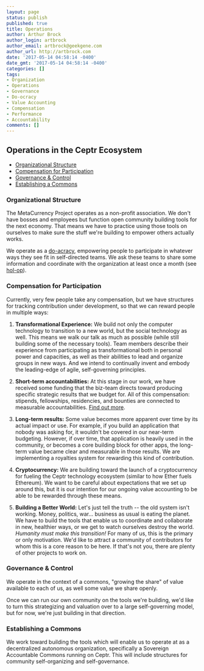 ```yaml
---
layout: page
status: publish
published: true
title: Operations
author: Arthur Brock
author_login: artbrock
author_email: artbrock@geekgene.com
author_url: http://artbrock.com
date: '2017-05-14 04:58:14 -0400'
date_gmt: '2017-05-14 04:58:14 -0400'
categories: []
tags:
- Organization
- Operations
- Governance
- Do-ocracy
- Value Accounting
- Compensation
- Performance
- Accountability
comments: []
---
```


## Operations in the Ceptr Ecosystem


<!-- toc orderedList:0 depthFrom:3 depthTo:6 -->

* [Organizational Structure](#organizational-structure)
* [Compensation for Participation](#compensation-for-participation)
* [Governance & Control](#governance-control)
* [Establishing a Commons](#establishing-a-commons)

<!-- tocstop -->


### Organizational Structure
The MetaCurrency Project operates as a non-profit association. We don't have bosses and employees but function open community building tools for the next economy. That means we have to practice using those tools on ourselves to make sure the stuff we're building to empower others actually works.

We operate as a [do-acracy](http://github.com/metacurrency/ceptr-org/wiki), empowering people to participate in whatever ways they see fit in self-directed teams. We ask these teams to share some information and coordinate with the organization at least once a month (see [hol-op](https://github.com/metacurrency/ceptr-org/wiki/Hol-op)).

### Compensation for Participation
Currently, very few people take any compensation, but we have structures for tracking contribution under development, so that we can reward people in multiple ways:

  1. **Transformational Experience:** We build not only the computer technology to transition to a new world, but the social technology as well. This means we walk our talk as much as possible (while still building some of the necessary tools). Team members describe their experience from participating as transformational both in personal power and capacities, as well as their abilities to lead and organize groups in new ways. And we intend to continually invent and embody the leading-edge of agile, self-governing principles.

  2. **Short-term accountabilities:** At this stage in our work, we have received some funding that the biz-team directs toward producing specific strategic results that we budget for. All of this compensation: stipends, fellowships, residencies, and bounties are connected to measurable accountabilities. [Find out more](/opportunities).

  3. **Long-term results:** Some value becomes more apparent over time by its actual impact or use. For example, if you build an application that nobody was asking for, it wouldn't be covered in our near-term budgeting. However, if over time, that application is heavily used in the community, or becomes a core building block for other apps, the long-term value became clear and measurable in those results. We are implementing a royalties system for rewarding this kind of contribution.

  4. **Cryptocurrency:** We are building toward the launch of a cryptocurrency for fueling the Ceptr technology ecosystem (similar to how Ether fuels Ethereum). We want to be careful about expectations that we set up around this, but it is our intention for our ongoing value accounting to be able to be rewarded through these means.

  5. **Building a Better World:** Let's just tell the truth -- the old system isn't working. Money, politics, war... business as usual is eating the planet. We have to build the tools that enable us to coordinate and collaborate in new, healthier ways, or we get to watch ourselves destroy the world. *Humanity must make this transition!* For many of us, this is the primary or only motivation. We'd like to attract a community of contributors for whom this is a core reason to be here. If that's not you, there are plenty of other projects to work on.


### Governance & Control
We operate in the context of a commons, "growing the share" of value available to each of us, as well some value we share openly.

Once we can run our own community on the tools we're building, we'd like to turn this strategizing and valuation over to a large self-governing model, but for now, we're just building in that direction.

### Establishing a Commons
We work toward building the tools which will enable us to operate at as a decentralized autonomous organization, specifically a Sovereign Accountable Commons running on Ceptr. This will include structures for community self-organizing and self-governance.
